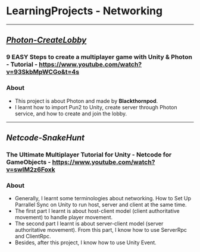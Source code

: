 # LearningProjects - Networking
---
## [_Photon-CreateLobby_](https://github.com/Slothlesss/LearningProjects-Networking/tree/main/Netcode-SnakeHunt)
### 9 EASY Steps to create a multiplayer game with Unity & Photon - Tutorial - https://www.youtube.com/watch?v=93SkbMpWCGo&t=4s
### About
- This project is about Photon and made by **Blackthornpod**.
- I learnt how to import Pun2 to Unity, create server through Photon service, and how to create and join the lobby.
---
## _Netcode-SnakeHunt_
### The Ultimate Multiplayer Tutorial for Unity - Netcode for GameObjects - https://www.youtube.com/watch?v=swIM2z6Foxk  
### About
- Generally, I learnt some terminologies about networking. How to Set Up Parrallel Sync on Unity to run host, server and client at the same time.
- The first part I learnt is about host-client model (client authoritative movement) to handle player movement.
- The second part I learnt is about server-client model (server authoritative movement). From this part, I know how to use ServerRpc and ClientRpc.
- Besides, after this project, I know how to use Unity Event.
